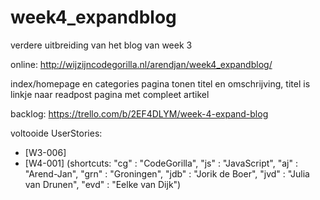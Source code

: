 # week4_expandblog
verdere uitbreiding van het blog van week 3

online: http://wijzijncodegorilla.nl/arendjan/week4_expandblog/

index/homepage en categories pagina tonen titel en omschrijving, titel is linkje naar readpost pagina met compleet artikel

backlog: https://trello.com/b/2EF4DLYM/week-4-expand-blog

voltooide UserStories:
 - [W3-006]
 - [W4-001] (shortcuts: "cg" : "CodeGorilla", "js" : "JavaScript", "aj" : "Arend-Jan", "grn" : "Groningen", "jdb" : "Jorik de Boer", "jvd" : "Julia van Drunen", "evd" : "Eelke van Dijk")
